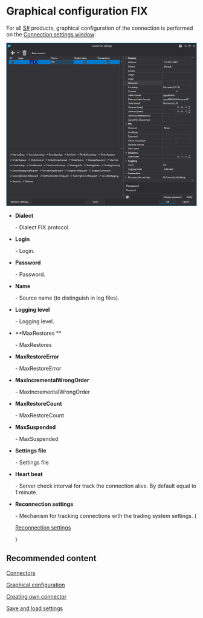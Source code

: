 # Graphical configuration FIX

For all [S\#](StockSharpAbout.md) products, graphical configuration of the connection is performed on the [Connection settings window](API_UI_ConnectorWindow.md):

![API GUI Settings FIX](../images/API_GUI_Settings_FIX.png)

- **Dialect**

   \- Dialect FIX protocol.
- **Login**

   \- Login.
- **Password**

   \- Password.
- **Name**

   \- Source name (to distinguish in log files).
- **Logging level**

   \- Logging level.
- **MaxRestores **

   \- MaxRestores
- **MaxRestoreError**

   \- MaxRestoreError
- **MaxIncrementalWrongOrder**

   \- MaxIncrementalWrongOrder
- **MaxRestoreCount**

   \- MaxRestoreCount
- **MaxSuspended**

   \- MaxSuspended
- **Settings file**

   \- Settings file
- **Heart beat**

   \- Server check interval for track the connection alive. By default equal to 1 minute.
- **Reconnection settings**

   \- Mechanism for tracking connections with the trading system settings. (

  [Reconnection settings](Reconnect.md)

  )

## Recommended content

[Connectors](API_Connectors.md)

[Graphical configuration](API_ConnectorsUIConfiguration.md)

[Creating own connector](ConnectorCreating.md)

[Save and load settings](API_Connectors_SaveConnectorSettings.md)
